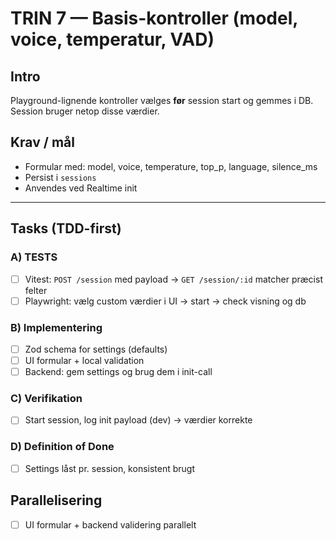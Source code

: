 # TRIN 7 — Basis-kontroller (model, voice, temperatur, VAD)

## Intro
Playground-lignende kontroller vælges **før** session start og gemmes i DB. Session bruger netop disse værdier.

## Krav / mål
- Formular med: model, voice, temperature, top_p, language, silence_ms
- Persist i `sessions`
- Anvendes ved Realtime init

---

## Tasks (TDD-first)

### A) TESTS
- [ ] Vitest: `POST /session` med payload → `GET /session/:id` matcher præcist felter
- [ ] Playwright: vælg custom værdier i UI → start → check visning og db

### B) Implementering
- [ ] Zod schema for settings (defaults)
- [ ] UI formular + local validation
- [ ] Backend: gem settings og brug dem i init-call

### C) Verifikation
- [ ] Start session, log init payload (dev) → værdier korrekte

### D) Definition of Done
- [ ] Settings låst pr. session, konsistent brugt

## Parallelisering
- [ ] UI formular + backend validering parallelt
